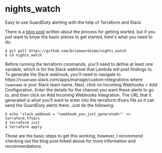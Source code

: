 # nights_watch
Easy to use GuardDuty alerting with the help of Terraform and Slack

There is a [blog post](https://medium.com/@brianwarehime_79186/nights-watch-zero-to-hero-with-aws-guardduty-84c8e343c6a4?postPublishedType=initial) written about the process for getting started, but if you just want to know the basic pieces to get started, here's what you need to do:

```
$ git pull https://github.com/brianwarehime/nights_watch
$ cd nights_watch
```

Before running the terraform commands, you'll need to define at least one variable, which is for the Slack webhook that Lambda will post findings to. To generate the Slack webhook, you'll need to navigate to https://`teamname`.slack.com/apps/manage/custom-integrations where `teamname` is your Slack team name. Next, click on Incoming Webhooks > Add Configuration. Enter the details for the channel you want these alerts to go to, and then click on Add Incoming Webhooks Integration. The URL that it generated is what you'll want to enter into the terraform.tfvars file so it can send the GuardDuty alerts there. Just do the following:

```
$ echo 'slack_webhook = "<webhook_you_just_generated>"' >> terraform.tfvars
$ terraform init
$ terraform apply
```

Those are the basic steps to get this working, however, I recommend checking out the blog post linked above for more information and recommendations.
